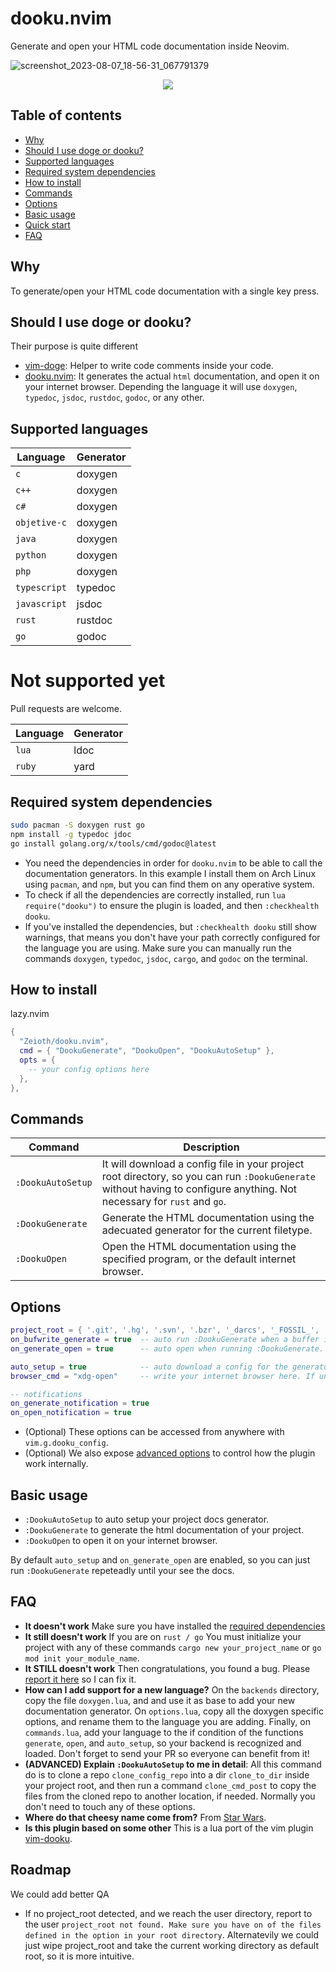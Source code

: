 # dooku.nvim
Generate and open your HTML code documentation inside Neovim.

![screenshot_2023-08-07_18-56-31_067791379](https://github.com/Zeioth/dooku.nvim/assets/3357792/6e601100-7886-43d3-b15d-f104c2329974)
<div align="center">
  <a href="https://discord.gg/ymcMaSnq7d" rel="nofollow">
      <img src="https://img.shields.io/discord/1121138836525813760?color=azure&labelColor=6DC2A4&logo=discord&logoColor=black&label=Join the discord server&style=for-the-badge" data-canonical-src="https://img.shields.io/discord/1121138836525813760">
    </a>
</div>

## Table of contents

- [Why](#why)
- [Should I use doge or dooku?](#should-i-use-doge-or-dooku)
- [Supported languages](#supported-languages)
- [Required system dependencies](#required-system-dependencies)
- [How to install](#how-to-install)
- [Commands](#commands)
- [Options](#options)
- [Basic usage](#basic-usage)
- [Quick start](#quick-start)
- [FAQ](#faq)

## Why
To generate/open your HTML code documentation with a single key press.

## Should I use doge or dooku?
Their purpose is quite different

* [vim-doge](https://github.com/kkoomen/vim-doge): Helper to write code comments inside your code.
* [dooku.nvim](https://github.com/Zeioth/dooku.nvim): It generates the actual `html` documentation, and open it on your internet browser. Depending the language it will use `doxygen`, `typedoc`, `jsdoc`, `rustdoc`, `godoc`, or any other.

## Supported languages 

| Language | Generator |
|--|--|
| `c` | doxygen |
| `c++` | doxygen |
| `c# `| doxygen |
| `objetive-c` | doxygen |
| `java` | doxygen | 
| `python` | doxygen |
| `php` | doxygen |
| `typescript` | typedoc |
| `javascript` | jsdoc |
| `rust` | rustdoc |
| `go`| godoc |

# Not supported yet
Pull requests are welcome.

| Language | Generator |
|--|--|
| `lua` | ldoc |
| `ruby` | yard |

## Required system dependencies
```sh
sudo pacman -S doxygen rust go
npm install -g typedoc jdoc
go install golang.org/x/tools/cmd/godoc@latest
```

* You need the dependencies in order for `dooku.nvim` to be able to call the documentation generators. In this example I install them on Arch Linux using `pacman`, and `npm`, but you can find them on any operative system.
* To check if all the dependencies are correctly installed, run `lua require("dooku")` to ensure the plugin is loaded, and then `:checkhealth dooku`. 
* If you've installed the dependencies, but `:checkhealth dooku` still show warnings, that means you don't have your path correctly configured for the language you are using. Make sure you can manually run the commands `doxygen`, `typedoc`, `jsdoc`, `cargo`, and `godoc` on the terminal.

## How to install
lazy.nvim
```lua
{
  "Zeioth/dooku.nvim",
  cmd = { "DookuGenerate", "DookuOpen", "DookuAutoSetup" },
  opts = {
    -- your config options here
  },
},

```

## Commands
| Command | Description|
|--|--|
| `:DookuAutoSetup` | It will download a config file in your project root directory, so you can run `:DookuGenerate` without having to configure anything. Not necessary for `rust` and `go`. |
| `:DookuGenerate` | Generate the HTML documentation using the adecuated generator for the current filetype. |
| `:DookuOpen` | Open the HTML documentation using the specified program, or the default internet browser. |

## Options
```lua
project_root = { '.git', '.hg', '.svn', '.bzr', '_darcs', '_FOSSIL_', '.fslckout' } -- when one of these files is found, consider the directory the project root. Search starts from the current buffer.
on_bufwrite_generate = true  -- auto run :DookuGenerate when a buffer is written.
on_generate_open = true      -- auto open when running :DookuGenerate. This options is not triggered by on_bufwrite_generate.

auto_setup = true            -- auto download a config for the generator if it doesn't exist in the project.
browser_cmd = "xdg-open"     -- write your internet browser here. If unset, it will attempt to detect it automatically.

-- notifications
on_generate_notification = true
on_open_notification = true
```

* (Optional) These options can be accessed from anywhere with `vim.g.dooku_config`.
* (Optional) We also expose [advanced options](https://github.com/Zeioth/dooku.nvim/wiki/advanced_options) to control how the plugin work internally.

## Basic usage
* `:DookuAutoSetup` to auto setup your project docs generator.
* `:DookuGenerate` to generate the html documentation of your project.
* `:DookuOpen` to open it on your internet browser. 

By default `auto_setup` and `on_generate_open` are enabled, so you can just run `:DookuGenerate` repeteadly until your see the docs.

## FAQ
* **It doesn't work** Make sure you have installed the [required dependencies](https://github.com/Zeioth/dooku.nvim/edit/main/README.md#required-dependencies)
* **It still doesn't work** If you are on `rust / go` You must initialize your project with any of these commands `cargo new your_project_name` or `go mod init your_module_name`.
* **It STILL doesn't work** Then congratulations, you found a bug. Please [report it here](https://github.com/Zeioth/dooku.nvim/issues) so I can fix it.
* **How can I add support for a new language?** On the `backends` directory, copy the file `doxygen.lua`, and and use it as base to add your new documentation generator. On `options.lua`, copy all the doxygen specific options, and rename them to the language you are adding. Finally, on `commands.lua`, add your language to the if condition of the functions `generate`, `open`, and `auto_setup`, so your backend is recognized and loaded. Don't forget to send your PR so everyone can benefit from it!
* **(ADVANCED) Explain `:DookuAutoSetup` to me in detail**: All this command do is to clone a repo `clone_config_repo` into a dir `clone_to_dir` inside your project root, and then run a command `clone_cmd_post` to copy the files from the cloned repo to another location, if needed. Normally you don't need to touch any of these options.
* **Where do that cheesy name come from?** From [Star Wars](https://starwars.fandom.com/wiki/Dooku).
* **Is this plugin based on some other** This is a lua port of the vim plugin [vim-dooku](https://github.com/Zeioth/vim-dooku).

## Roadmap
We could add better QA

* If no project_root detected, and we reach the user directory, report to the user `project_root not found. Make sure you have on of the files defined in the option in your root directory`. Alternatevily we could just wipe project_root and take the current working directory as default root, so it is more intuitive.

